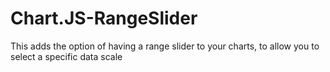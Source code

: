 # Chart.JS-RangeSlider
This adds the option of having a range slider to your charts, to allow you to select a specific data scale
